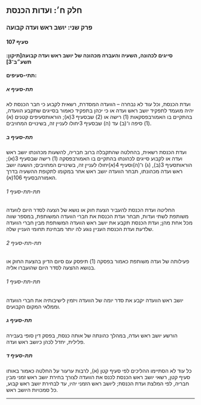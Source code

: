 ## חלק ח׳: ועדות הכנסת

### פרק שני: יושב ראש ועדה קבועה

#### סעיף 107

**סייגים לכהונה, השעיה והעברה מכהונה של יושב ראש ועדה קבועה[תיקון: תשע״ב־3]**



#### תתי-סעיפים:

##### תת-סעיף א

ועדת 
הכנסת, וכל עוד לא נבחרה – הוועדה המסדרת, רשאית לקבוע כי חבר הכנסת לא 
יהיה מועמד לתפקיד יושב ראש ועדה או כי יכהן בתפקיד כאמור בסייגים שתקבע 
הוועדה, בהתקיים בו האמורבפסקאות (1) רישה או (2) שבסעיף 3(א); הוראותסעיפים קטנים (א)(1) סיפה ו־(ב) עד (ה) שבסעיף 3יחולו לעניין זה, בשינויים המחויבים.

##### תת-סעיף ב

ועדת הכנסת רשאית, בהחלטה שהתקבלה ברוב חבריה, להשעות מכהונתו יושב ראש ועדה או לקבוע סייגים לכהונתו בהתקיים בו האמורבפסקה (1) רישה שבסעיף 3(א); הוראותסעיף 3(ב), (ג) ו־(ה)וסעיף 4(א)יחולו לעניין זה, בשינויים המחויבים; הושעה יושב ראש ועדה מכהונתו, תבחר הוועדה יושב ראש אחר במקומו לתקופת ההשעיה בדרך האמורהבסעיף 106(א).

###### תת-תת-סעיף 1

החליטה ועדת הכנסת להעביר הצעת חוק או נושא של הצעה לסדר היום לוועדה 
משותפת לשתי ועדות, תבחר ועדת הכנסת את חברי הוועדה המשותפת, במספר שווה 
מכל אחת מהן; ועדת הכנסת תקבע את יושב ראש הוועדה המשותפת מבין חברי הוועדה
 שלדעת ועדת הכנסת העניין נוגע לה יותר מבחינת תחומי העניין שלה.

###### תת-תת-סעיף 2

פעילותה של ועדה משותפת כאמור בפסקה (1) תיפסק עם סיום הדיון בהצעת החוק או בנושא ההצעה לסדר היום שהועברו אליה.

###### תת-תת-סעיף 1

יושב ראש הוועדה יקבע את סדר יומה של הוועדה ויזמין לישיבותיה את חברי הוועדה וממלאי המקום הקבועים.

##### תת-סעיף ג

הורשע יושב ראש ועדה, במהלך כהונתה של אותה כנסת, בפסק דין סופי בעבירה פלילית, יחדל לכהן כיושב ראש ועדה.

##### תת-סעיף ד

כל עוד לא 
הסתיימו ההליכים לפי סעיף קטן (א), לרבות ערעור על החלטה כאמור באותו סעיף 
קטן, רשאי יושב ראש הכנסת לכנס את הוועדה לצורך בחירת יושב ראש זמני מבין 
חבריה, לפי המלצת ועדת הכנסת; ליושב ראש הזמני יהיו, עד לבחירת יושב ראש 
קבוע, כל סמכויות היושב ראש.

----

